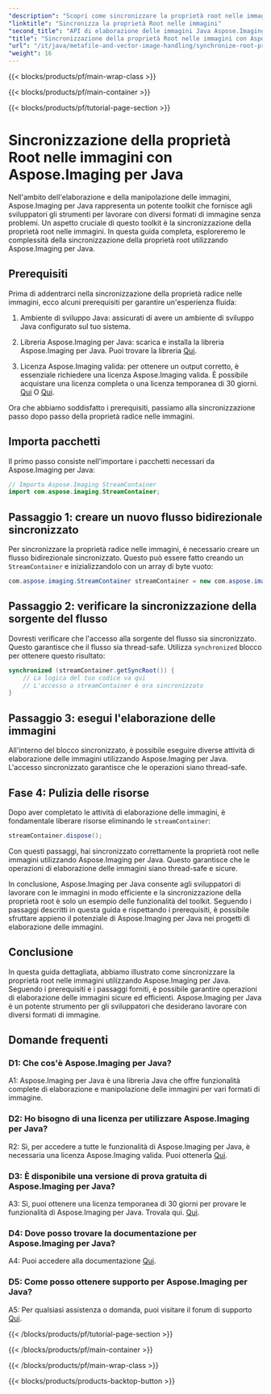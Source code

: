 ```yaml
---
"description": "Scopri come sincronizzare la proprietà root nelle immagini utilizzando Aspose.Imaging per Java. Assicurati un'elaborazione delle immagini thread-safe con questa guida passo passo."
"linktitle": "Sincronizza la proprietà Root nelle immagini"
"second_title": "API di elaborazione delle immagini Java Aspose.Imaging"
"title": "Sincronizzazione della proprietà Root nelle immagini con Aspose.Imaging per Java"
"url": "/it/java/metafile-and-vector-image-handling/synchronize-root-property-in-images/"
"weight": 16
---
```


{{< blocks/products/pf/main-wrap-class >}}

{{< blocks/products/pf/main-container >}}

{{< blocks/products/pf/tutorial-page-section >}}

# Sincronizzazione della proprietà Root nelle immagini con Aspose.Imaging per Java

Nell'ambito dell'elaborazione e della manipolazione delle immagini, Aspose.Imaging per Java rappresenta un potente toolkit che fornisce agli sviluppatori gli strumenti per lavorare con diversi formati di immagine senza problemi. Un aspetto cruciale di questo toolkit è la sincronizzazione della proprietà root nelle immagini. In questa guida completa, esploreremo le complessità della sincronizzazione della proprietà root utilizzando Aspose.Imaging per Java.

## Prerequisiti

Prima di addentrarci nella sincronizzazione della proprietà radice nelle immagini, ecco alcuni prerequisiti per garantire un'esperienza fluida:

1. Ambiente di sviluppo Java: assicurati di avere un ambiente di sviluppo Java configurato sul tuo sistema.

2. Libreria Aspose.Imaging per Java: scarica e installa la libreria Aspose.Imaging per Java. Puoi trovare la libreria [Qui](https://releases.aspose.com/imaging/java/).

3. Licenza Aspose.Imaging valida: per ottenere un output corretto, è essenziale richiedere una licenza Aspose.Imaging valida. È possibile acquistare una licenza completa o una licenza temporanea di 30 giorni. [Qui](https://purchase.aspose.com/buy) O [Qui](https://purchase.aspose.com/temporary-license/).

Ora che abbiamo soddisfatto i prerequisiti, passiamo alla sincronizzazione passo dopo passo della proprietà radice nelle immagini.

## Importa pacchetti

Il primo passo consiste nell'importare i pacchetti necessari da Aspose.Imaging per Java:

```java
// Importa Aspose.Imaging StreamContainer
import com.aspose.imaging.StreamContainer;
```

## Passaggio 1: creare un nuovo flusso bidirezionale sincronizzato

Per sincronizzare la proprietà radice nelle immagini, è necessario creare un flusso bidirezionale sincronizzato. Questo può essere fatto creando un `StreamContainer` e inizializzandolo con un array di byte vuoto:

```java
com.aspose.imaging.StreamContainer streamContainer = new com.aspose.imaging.StreamContainer(new java.io.ByteArrayInputStream(new byte[0]));
```

## Passaggio 2: verificare la sincronizzazione della sorgente del flusso

Dovresti verificare che l'accesso alla sorgente del flusso sia sincronizzato. Questo garantisce che il flusso sia thread-safe. Utilizza `synchronized` blocco per ottenere questo risultato:

```java
synchronized (streamContainer.getSyncRoot()) {
    // La logica del tuo codice va qui
    // L'accesso a streamContainer è ora sincronizzato
}
```

## Passaggio 3: esegui l'elaborazione delle immagini

All'interno del blocco sincronizzato, è possibile eseguire diverse attività di elaborazione delle immagini utilizzando Aspose.Imaging per Java. L'accesso sincronizzato garantisce che le operazioni siano thread-safe.

## Fase 4: Pulizia delle risorse

Dopo aver completato le attività di elaborazione delle immagini, è fondamentale liberare risorse eliminando le `streamContainer`:

```java
streamContainer.dispose();
```

Con questi passaggi, hai sincronizzato correttamente la proprietà root nelle immagini utilizzando Aspose.Imaging per Java. Questo garantisce che le operazioni di elaborazione delle immagini siano thread-safe e sicure.

In conclusione, Aspose.Imaging per Java consente agli sviluppatori di lavorare con le immagini in modo efficiente e la sincronizzazione della proprietà root è solo un esempio delle funzionalità del toolkit. Seguendo i passaggi descritti in questa guida e rispettando i prerequisiti, è possibile sfruttare appieno il potenziale di Aspose.Imaging per Java nei progetti di elaborazione delle immagini.

## Conclusione

In questa guida dettagliata, abbiamo illustrato come sincronizzare la proprietà root nelle immagini utilizzando Aspose.Imaging per Java. Seguendo i prerequisiti e i passaggi forniti, è possibile garantire operazioni di elaborazione delle immagini sicure ed efficienti. Aspose.Imaging per Java è un potente strumento per gli sviluppatori che desiderano lavorare con diversi formati di immagine.

## Domande frequenti

### D1: Che cos'è Aspose.Imaging per Java?

A1: Aspose.Imaging per Java è una libreria Java che offre funzionalità complete di elaborazione e manipolazione delle immagini per vari formati di immagine.

### D2: Ho bisogno di una licenza per utilizzare Aspose.Imaging per Java?

R2: Sì, per accedere a tutte le funzionalità di Aspose.Imaging per Java, è necessaria una licenza Aspose.Imaging valida. Puoi ottenerla [Qui](https://purchase.aspose.com/buy).

### D3: È disponibile una versione di prova gratuita di Aspose.Imaging per Java?

A3: Sì, puoi ottenere una licenza temporanea di 30 giorni per provare le funzionalità di Aspose.Imaging per Java. Trovala qui. [Qui](https://purchase.aspose.com/temporary-license/).

### D4: Dove posso trovare la documentazione per Aspose.Imaging per Java?

A4: Puoi accedere alla documentazione [Qui](https://reference.aspose.com/imaging/java/).

### D5: Come posso ottenere supporto per Aspose.Imaging per Java?

A5: Per qualsiasi assistenza o domanda, puoi visitare il forum di supporto [Qui](https://forum.aspose.com/).

{{< /blocks/products/pf/tutorial-page-section >}}

{{< /blocks/products/pf/main-container >}}

{{< /blocks/products/pf/main-wrap-class >}}

{{< blocks/products/products-backtop-button >}}